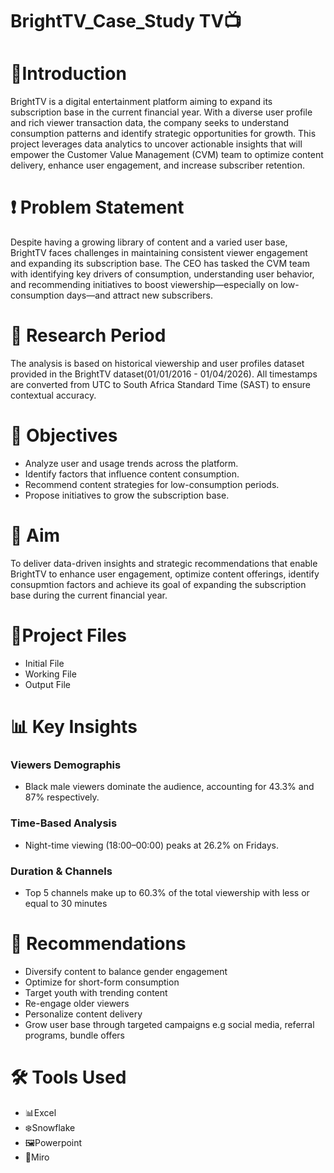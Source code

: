 # BrightTV_Case_Study TV📺

# 🧭Introduction
BrightTV is a digital entertainment platform aiming to expand its subscription base in the current financial year. With a diverse user profile and rich viewer transaction data, the company seeks to understand consumption patterns and identify strategic opportunities for growth. This project leverages data analytics to uncover actionable insights that will empower the Customer Value Management (CVM) team to optimize content delivery, enhance user engagement, and increase subscriber retention.
# ❗ Problem Statement
Despite having a growing library of content and a varied user base, BrightTV faces challenges in maintaining consistent viewer engagement and expanding its subscription base. The CEO has tasked the CVM team with identifying key drivers of consumption, understanding user behavior, and recommending initiatives to boost viewership—especially on low-consumption days—and attract new subscribers.
# 📅 Research Period
The analysis is based on historical viewership and user profiles dataset provided in the BrightTV dataset(01/01/2016 - 01/04/2026). All timestamps are converted from UTC to South Africa Standard Time (SAST) to ensure contextual accuracy.
# 🎯 Objectives
- Analyze user and usage trends across the platform.
- Identify factors that influence content consumption.
- Recommend content strategies for low-consumption periods.
- Propose initiatives to grow the subscription base.
# 🏁 Aim
To deliver data-driven insights and strategic recommendations that enable BrightTV to enhance user engagement, optimize content offerings, identify consupmtion factors and achieve its goal of expanding the subscription base during the current financial year.
# 📁Project Files
- Initial File
- Working File
- Output File
# 📊 Key Insights
### Viewers Demographis
- Black male viewers dominate the audience, accounting for 43.3% and 87% respectively.
### Time-Based Analysis
- Night-time viewing (18:00–00:00) peaks at 26.2% on Fridays.
### Duration & Channels
- Top 5 channels make up to 60.3% of the total viewership with less or equal to 30 minutes
# 📌 Recommendations
- Diversify content to balance gender engagement
- Optimize for short-form consumption
- Target youth with trending content
- Re-engage older viewers
- Personalize content delivery
- Grow user base through targeted campaigns e.g social media, referral programs, bundle offers
# 🛠️ Tools Used
- 📊Excel
- ❄️Snowflake
- 🖼️Powerpoint
- 🧠Miro
